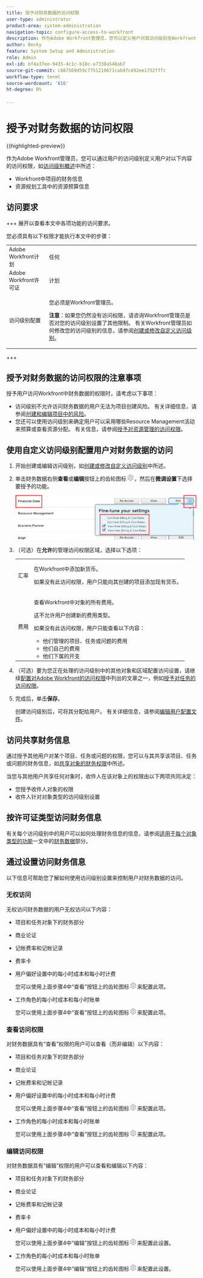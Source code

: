 ```yaml
---
title: 授予对财务数据的访问权限
user-type: administrator
product-area: system-administration
navigation-topic: configure-access-to-workfront
description: 作为Adobe Workfront管理员，您可以定义用户对其访问级别在Workfront中访问财务数据的权限。
author: Becky
feature: System Setup and Administration
role: Admin
exl-id: bf4a37ee-9435-4c1c-b18c-a7338a548ab7
source-git-commit: c887569d59c7751210671cab97c492ee1752fffc
workflow-type: tm+mt
source-wordcount: '816'
ht-degree: 0%

---
```


# 授予对财务数据的访问权限

{{highlighted-preview}}

作为Adobe Workfront管理员，您可以通过用户的访问级别定义用户对以下内容的访问权限，如[访问级别概述](../../../administration-and-setup/add-users/access-levels-and-object-permissions/access-levels-overview.md)中所述：

* Workfront中项目的财务信息
* 资源规划工具中的资源预算信息

## 访问要求

+++ 展开以查看本文中各项功能的访问要求。

您必须具有以下权限才能执行本文中的步骤：

<table style="table-layout:auto"> 
 <col> 
 <col> 
 <tbody> 
  <tr> 
   <td role="rowheader">Adobe Workfront计划</td> 
   <td>任何</td> 
  </tr> 
  <tr> 
   <td role="rowheader">Adobe Workfront许可证</td> 
   <td>计划</td> 
  </tr> 
  <tr> 
   <td role="rowheader">访问级别配置</td> 
   <td> <p>您必须是Workfront管理员。</p> <p><b>注意</b>：如果您仍然没有访问权限，请咨询Workfront管理员是否对您的访问级别设置了其他限制。 有关Workfront管理员如何修改您的访问级别的信息，请参阅<a href="../../../administration-and-setup/add-users/configure-and-grant-access/create-modify-access-levels.md" class="MCXref xref" data-mc-variable-override="">创建或修改自定义访问级别</a>。</p> </td> 
  </tr> 
 </tbody> 
</table>

+++

## 授予对财务数据的访问权限的注意事项

授予用户访问Workfront中财务数据的权限时，请考虑以下事项：

* 访问级别不允许访问财务数据的用户无法为项目创建风险。 有关详细信息，请参阅[创建和编辑项目中的风险](../../../manage-work/projects/define-a-business-case/create-edit-risks-on-projects.md)。
* 您还可以使用访问级别来确定用户可以采用哪些Resource Management活动来预算或查看资源分配。 有关信息，请参阅[授予对资源管理的访问权限](../../../administration-and-setup/add-users/configure-and-grant-access/grant-access-resource-management.md)。

## 使用自定义访问级别配置用户对财务数据的访问

1. 开始创建或编辑访问级别，如[创建或修改自定义访问级别](../../../administration-and-setup/add-users/configure-and-grant-access/create-modify-access-levels.md)中所述。
1. 单击财务数据右侧&#x200B;**查看**&#x200B;或&#x200B;**编辑**&#x200B;按钮上的齿轮图标![](assets/gear-icon-settings.png)，然后在&#x200B;**微调设置**&#x200B;下选择要授予的功能。

   ![](assets/financial-data-fine-tune-nwe.png)

1. （可选）在&#x200B;**允许**&#x200B;的管理访问权限区域，选择以下选项：

   <table style="table-layout:auto"> 
    <col> 
    <col> 
    <tbody> 
     <tr> 
      <td role="rowheader">汇率</td> 
      <td> <p>在Workfront中添加新货币。</p> <p>如果没有此访问权限，用户只能向其创建的项目添加现有货币。</p> </td> 
     </tr> 
     <tr> 
      <td role="rowheader">费用</td> 
      <td> <p>查看Workfront中对象的所有费用。</p> <p>这不允许用户创建新的费用类型。</p> <p>如果没有此访问权限，用户只能查看以下内容：</p> 
       <ul> 
        <li>他们管理的项目、任务或问题的费用</li> 
        <li>他们自己的费用</li> 
        <li>他们下属的开支</li> 
       </ul> </td> 
     </tr> 
    </tbody> 
   </table>

1. （可选）要为您正在处理的访问级别中的其他对象和区域配置访问设置，请继续[配置对Adobe Workfront的访问权限](../../../administration-and-setup/add-users/configure-and-grant-access/configure-access.md)中列出的文章之一，例如[授予对任务的访问权限](../../../administration-and-setup/add-users/configure-and-grant-access/grant-access-tasks.md)。
1. 完成后，单击&#x200B;**保存**。

   创建访问级别后，可将其分配给用户。 有关详细信息，请参阅[编辑用户配置文件](../../../administration-and-setup/add-users/create-and-manage-users/edit-a-users-profile.md)。

## 访问共享财务信息

通过授予其他用户对某个项目、任务或问题的权限，您可以与其共享该项目、任务或问题的财务信息，如[共享对象的财务权限](../../../workfront-basics/grant-and-request-access-to-objects/share-financial-permissions-object.md)中所述。

<!--
If you make changes here, make them also in the "Grant access to" articles where this snippet had to be converted to text:
* reports, dashboards, and calendars
* financial data
* issue
-->

当您与其他用户共享任何对象时，收件人在该对象上的权限由以下两项共同决定：

* 您授予收件人对象的权限
* 收件人针对对象类型的访问级别设置

## 按许可证类型访问财务信息

有关每个访问级别中的用户可以如何处理财务信息的信息，请参阅[适用于每个对象类型的功能](../../../administration-and-setup/add-users/access-levels-and-object-permissions/functionality-available-for-each-object-type.md)一文中的[财务数据](../../../administration-and-setup/add-users/access-levels-and-object-permissions/functionality-available-for-each-object-type.md#financia)部分。

## 通过设置访问财务信息

以下信息可帮助您了解如何使用访问级别设置来控制用户对财务数据的访问。

### 无权访问

无权访问财务数据的用户无权访问以下内容：

* 项目和任务对象下的财务部分
* 商业论证
* 记帐费率和记帐记录
* <span class="preview">费率卡</span>
* 用户偏好设置中的每小时成本和每小时计费

  您可以使用上面步骤4中“查看”按钮上的齿轮图标![](assets/gear-icon-settings.png)来配置此项。

* 工作角色的每小时成本和每小时账单

  您可以使用上面步骤4中“查看”按钮上的齿轮图标![](assets/gear-icon-settings.png)来配置此项。

### 查看访问权限

对财务数据具有“查看”权限的用户可以查看（而非编辑）以下内容：

* 项目和任务对象下的财务部分
* 商业论证
* 记帐费率和记帐记录
* 用户偏好设置中的每小时成本和每小时计费

  您可以使用上面步骤4中“查看”按钮上的齿轮图标![](assets/gear-icon-settings.png)来配置此项。

* 工作角色的每小时成本和每小时账单

  您可以使用上面步骤4中“查看”按钮上的齿轮图标![](assets/gear-icon-settings.png)来配置此项。

### 编辑访问权限

对财务数据具有“编辑”权限的用户可以查看和编辑以下内容：

* 项目和任务对象下的财务部分
* 商业论证
* 记帐费率和记帐记录
* <span class="preview">费率卡</span>
* 用户偏好设置中的每小时成本和每小时计费

  您可以使用上面步骤4中“编辑”按钮上的齿轮图标![](assets/gear-icon-settings.png)来配置此设置。

* 工作角色的每小时成本和每小时账单

  您可以使用上面步骤4中“编辑”按钮上的齿轮图标![](assets/gear-icon-settings.png)来配置此设置。
